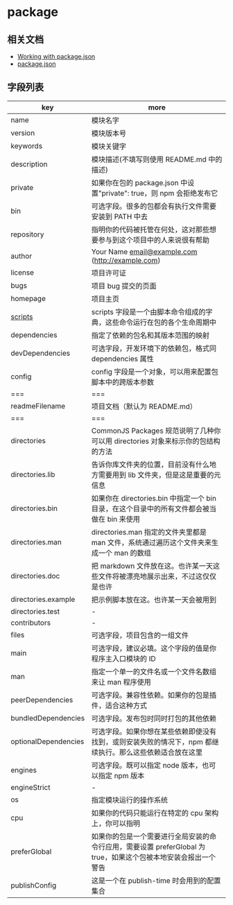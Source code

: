 # package

## 相关文档

- [Working with package.json](https://www.npmjs.cn/getting-started/using-a-package.json/)
- [package.json](https://www.npmjs.cn/files/package.json/)

## 字段列表

| key                     | more                                                                                                            |
| ----------------------- | --------------------------------------------------------------------------------------------------------------- |
| name                    | 模块名字                                                                                                        |
| version                 | 模块版本号                                                                                                      |
| keywords                | 模块关键字                                                                                                      |
| description             | 模块描述(不填写则使用 README.md 中的描述)                                                                       |
| private                 | 如果你在包的 package.json 中设置"private": true，则 npm 会拒绝发布它                                            |
| bin                     | 可选字段。很多的包都会有执行文件需要安装到 PATH 中去                                                            |
| repository              | 指明你的代码被托管在何处，这对那些想要参与到这个项目中的人来说很有帮助                                          |
| author                  | Your Name <email@example.com> (http://example.com)                                                              |
| license                 | 项目许可证                                                                                                      |
| bugs                    | 项目 bug 提交的页面                                                                                             |
| homepage                | 项目主页                                                                                                        |
| [scripts](./scripts.md) | scripts 字段是一个由脚本命令组成的字典，这些命令运行在包的各个生命周期中                                        |
| dependencies            | 指定了依赖的包名和其版本范围的映射                                                                              |
| devDependencies         | 可选字段，开发环境下的依赖包，格式同 dependencies 属性                                                          |
| config                  | config 字段是一个对象，可以用来配置包脚本中的跨版本参数                                                         |
| ===                     | ===                                                                                                             |
| readmeFilename          | 项目文档（默认为 README.md）                                                                                    |
| ===                     | ===                                                                                                             |
| directories             | CommonJS Packages 规范说明了几种你可以用 directories 对象来标示你的包结构的方法                                 |
| directories.lib         | 告诉你库文件夹的位置，目前没有什么地方需要用到 lib 文件夹，但是这是重要的元信息                                 |
| directories.bin         | 如果你在 directories.bin 中指定一个 bin 目录，在这个目录中的所有文件都会被当做在 bin 来使用                     |
| directories.man         | directories.man 指定的文件夹里都是 man 文件，系统通过遍历这个文件夹来生成一个 man 的数组                        |
| directories.doc         | 把 markdown 文件放在这。也许某一天这些文件将被漂亮地展示出来，不过这仅仅是也许                                  |
| directories.example     | 把示例脚本放在这。也许某一天会被用到                                                                            |
| directories.test        | -                                                                                                               |
| contributors            | -                                                                                                               |
| files                   | 可选字段，项目包含的一组文件                                                                                    |
| main                    | 可选字段，建议必填。这个字段的值是你程序主入口模块的 ID                                                         |
| man                     | 指定一个单一的文件名或一个文件名数组来让 man 程序使用                                                           |
| peerDependencies        | 可选字段。兼容性依赖。如果你的包是插件，适合这种方式                                                            |
| bundledDependencies     | 可选字段。发布包时同时打包的其他依赖                                                                            |
| optionalDependencies    | 可选字段。如果你想在某些依赖即使没有找到，或则安装失败的情况下，npm 都继续执行。那么这些依赖适合放在这里        |
| engines                 | 可选字段。既可以指定 node 版本，也可以指定 npm 版本                                                             |
| engineStrict            | -                                                                                                               |
| os                      | 指定模块运行的操作系统                                                                                          |
| cpu                     | 如果你的代码只能运行在特定的 cpu 架构上，你可以指明                                                             |
| preferGlobal            | 如果你的包是一个需要进行全局安装的命令行应用，需要设置 preferGlobal 为 true，如果这个包被本地安装会报出一个警告 |
| publishConfig           | 这是一个在 publish-time 时会用到的配置集合                                                                      |
